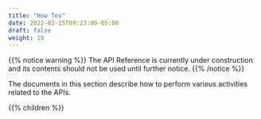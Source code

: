 ```yaml
---
title: "How Tos"
date: 2022-02-15T09:23:00-05:00
draft: false
weight: 10
---
```


<!-- begin comment block (when active)-------------------- -->
{{% notice warning %}}
The API Reference is currently under construction and its contents should not be used until further notice.
{{% /notice %}}
<!-- end comment block (when active)-------------------- -->

The documents in this section describe how to perform various activities related to the APIs.

{{% children %}}
